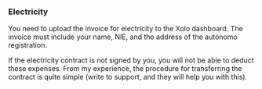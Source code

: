 ### Electricity

You need to upload the invoice for electricity to the Xolo dashboard. The invoice must include your name, NIE, and the
address of the autónomo registration.

If the electricity contract is not signed by you, you will not be able to deduct these expenses. From my experience, the
procedure for transferring the contract is quite simple (write to support, and they will help you with this).
